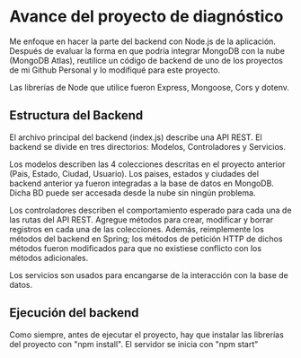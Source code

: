 # Avance del proyecto de diagnóstico

Me enfoque en hacer la parte del backend con Node.js de la aplicación. Después de evaluar la forma en que podría integrar MongoDB con la nube (MongoDB Atlas), reutilice un código de backend de uno de los proyectos de mi Github Personal y lo modifiqué para este proyecto.

Las librerías de Node que utilice fueron Express, Mongoose, Cors y dotenv.

## Estructura del Backend

El archivo principal del backend (index.js) describe una API REST. El backend se divide en tres directorios: Modelos, Controladores y Servicios.

Los modelos describen las 4 colecciones descritas en el proyecto anterior (Pais, Estado, Ciudad, Usuario). Los paises, estados y ciudades del backend anterior ya fueron integradas a la base de datos en MongoDB. Dicha BD puede ser accesada desde la nube sin ningún problema.

Los controladores describen el comportamiento esperado para cada una de las rutas del API REST. Agregue métodos para crear, modificar y borrar registros en cada una de las colecciones. Además, reimplemente los métodos del backend en Spring; los métodos de petición HTTP de dichos métodos fueron modificados para que no existiese conflicto con los métodos adicionales.

Los servicios son usados para encangarse de la interacción con la base de datos.

## Ejecución del backend

Como siempre, antes de ejecutar el proyecto, hay que instalar las librerías del proyecto con "npm install". El servidor se inicia con "npm start"
